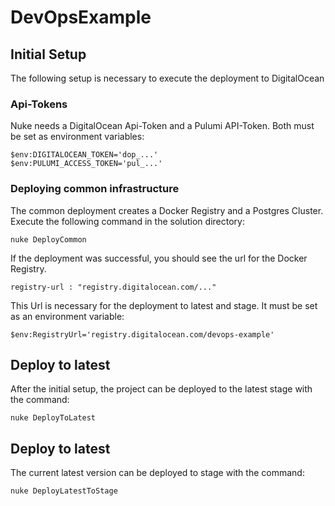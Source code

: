 # DevOpsExample

## Initial Setup

The following setup is necessary to execute the deployment to DigitalOcean

### Api-Tokens 

Nuke needs a DigitalOcean Api-Token and a Pulumi API-Token. Both must be set as environment variables:

```
$env:DIGITALOCEAN_TOKEN='dop_...'
$env:PULUMI_ACCESS_TOKEN='pul_...'
```

### Deploying common infrastructure

The common deployment creates a Docker Registry and a Postgres Cluster. Execute the following command in the solution directory:

```nuke DeployCommon```

If the deployment was successful, you should see the url for the Docker Registry. 

```registry-url : "registry.digitalocean.com/..."```

This Url is necessary for the deployment to latest and stage. It must be set as an environment variable:

```$env:RegistryUrl='registry.digitalocean.com/devops-example'```

## Deploy to latest

After the initial setup, the project can be deployed to the latest stage with the command:

```nuke DeployToLatest```

## Deploy to latest

The current latest version can be deployed to stage with the command:

```nuke DeployLatestToStage```

